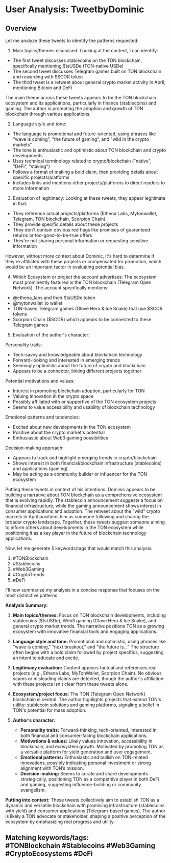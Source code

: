 # User Analysis: TweetbyDominic

## Overview

<think>
Let me analyze these tweets to identify the patterns requested:

1. Main topics/themes discussed:
Looking at the content, I can identify:
- The first tweet discusses stablecoins on the TON blockchain, specifically mentioning $tsUSDe (TON-native USDe)
- The second tweet discusses Telegram games built on TON blockchain and rewarding with $SCOR token
- The third tweet is a retweet about general crypto market activity in April, mentioning Bitcoin and DeFi

The main theme across these tweets appears to be the TON blockchain ecosystem and its applications, particularly in finance (stablecoins) and gaming. The author is promoting the adoption and growth of TON blockchain through various applications.

2. Language style and tone:
- The language is promotional and future-oriented, using phrases like "wave is coming", "the future of gaming", and "wild in the crypto markets"
- The tone is enthusiastic and optimistic about TON blockchain and crypto developments
- Uses technical terminology related to crypto/blockchain ("native", "DeFi", "staking")
- Follows a format of making a bold claim, then providing details about specific projects/platforms
- Includes links and mentions other projects/platforms to direct readers to more information

3. Evaluation of legitimacy:
Looking at these tweets, they appear legitimate in that:
- They reference actual projects/platforms (Ethena Labs, Mytonwallet, Telegram, TON blockchain, Scorpion Chain)
- They provide specific details about these projects
- They don't contain obvious red flags like promises of guaranteed returns or too-good-to-be-true offers
- They're not sharing personal information or requesting sensitive information

However, without more context about Dominic, it's hard to determine if they're affiliated with these projects or compensated for promotion, which would be an important factor in evaluating potential bias.

4. Which Ecosystem or project the account advertises:
The ecosystem most prominently featured is the TON blockchain (Telegram Open Network). The account specifically mentions:
- @ethena_labs and their $tsUSDe token
- @mytonwallet_io wallet
- TON-based Telegram games (Glove Hero & Ice Snake) that use $SCOR tokens
- Scorpion Chain ($SCOR) which appears to be connected to these Telegram games

5. Evaluation of the author's character:

Personality traits:
- Tech-savvy and knowledgeable about blockchain technology
- Forward-looking and interested in emerging trends
- Seemingly optimistic about the future of crypto and blockchain
- Appears to be a connector, linking different projects together

Potential motivations and values:
- Interest in promoting blockchain adoption, particularly for TON
- Valuing innovation in the crypto space
- Possibly affiliated with or supportive of the TON ecosystem projects
- Seems to value accessibility and usability of blockchain technology

Emotional patterns and tendencies:
- Excited about new developments in the TON ecosystem
- Positive about the crypto market's potential
- Enthusiastic about Web3 gaming possibilities

Decision-making approach:
- Appears to track and highlight emerging trends in crypto/blockchain
- Shows interest in both financial/blockchain infrastructure (stablecoins) and applications (gaming)
- May be acting as a community builder or influencer for the TON ecosystem

Putting these tweets in context of his intentions:
Dominic appears to be building a narrative about TON blockchain as a comprehensive ecosystem that is evolving rapidly. The stablecoin announcement suggests a focus on financial infrastructure, while the gaming announcement shows interest in consumer applications and adoption. The retweet about the "wild" crypto markets in April positions him as someone following and sharing the broader crypto landscape. Together, these tweets suggest someone aiming to inform others about developments in the TON ecosystem while positioning it as a key player in the future of blockchain technology applications.

Now, let me generate 5 keywords/tags that would match this analysis:
1. #TONBlockchain
2. #Stablecoins
3. #Web3Gaming
4. #CryptoTrends
5. #DeFi

I'll now summarize my analysis in a concise response that focuses on the most distinctive patterns.
</think>

**Analysis Summary:**

1. **Main topics/themes:** Focus on TON blockchain developments, including stablecoins ($tsUSDe), Web3 gaming (Glove Hero & Ice Snake), and general crypto market trends. The narrative positions TON as a growing ecosystem with innovative financial tools and engaging applications.

2. **Language style and tone:** Promotional and optimistic, using phrases like "wave is coming," "next breakout," and "the future is..." The structure often begins with a bold claim followed by project specifics, suggesting an intent to educate and excite.

3. **Legitimacy evaluation:** Content appears factual and references real projects (e.g., Ethena Labs, MyTonWallet, Scorpion Chain). No obvious scams or misleading claims are detected, though the author's affiliation with these projects isn't clear from these tweets alone. 

4. **Ecosystem/project focus:** The TON (Telegram Open Network) blockchain is central. The author highlights projects that extend TON's utility: stablecoin solutions and gaming platforms, signaling a belief in TON's potential for mass adoption.

5. **Author’s character:**
   - **Personality traits:** Forward-thinking, tech-oriented, interested in both financial and consumer-facing blockchain applications.
   - **Motivations & values:** Likely values innovation, accessibility in blockchain, and ecosystem growth. Motivated by promoting TON as a versatile platform for yield generation and user engagement.
   - **Emotional patterns:** Enthusiastic and bullish on TON-related innovations, possibly indicating personal investment or strong alignment with TON’s mission.
   - **Decision-making:** Seems to curate and share developments strategically, positioning TON as a competitive player in both DeFi and gaming, suggesting influence-building or community evangelism.

**Putting into context:** These tweets collectively aim to establish TON as a dynamic and versatile blockchain with promising infrastructure (stablecoins with yield) and consumer applications (Telegram-based games). The author is likely a TON advocate or stakeholder, shaping a positive perception of the ecosystem by emphasizing real progress and utility.

**Matching keywords/tags:**  
#TONBlockchain #Stablecoins #Web3Gaming #CryptoEcosystems #DeFi
---

